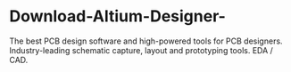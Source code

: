 # Download-Altium-Designer-
The best PCB design software and high-powered tools for PCB designers. Industry-leading schematic capture, layout and prototyping tools. EDA / CAD.
